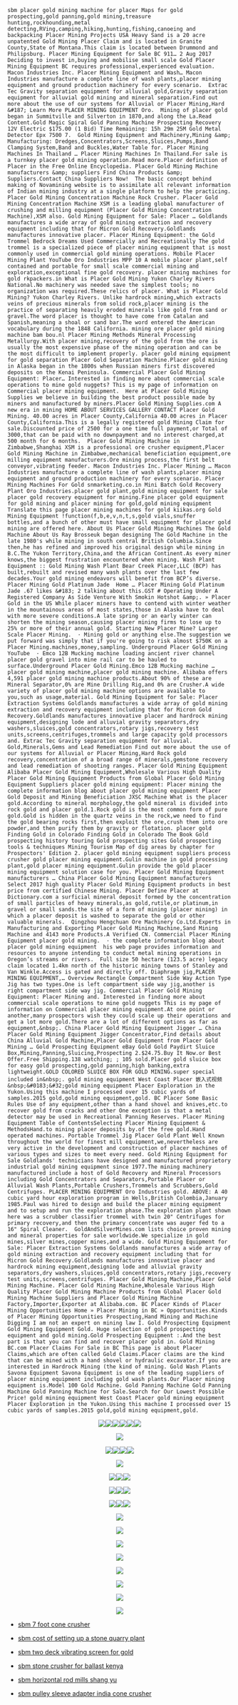 ```
sbm placer gold mining machine for placer Maps for gold prospecting,gold panning,gold mining,treasure hunting,rockhounding,metal detecting,RVing,camping,hiking,hunting,fishing,canoeing and backpacking Placer Mining Projects USA Heavy Sand is a 20 acre unpatented Gold Mining Placer Claim and is located in Granite County,State of Montana.This claim is located between Drummond and Philipsburg. Placer Mining Equipment for Sale BC 911… 2 Aug 2017 Deciding to invest in,buying and mobilise small scale Gold Placer Mining Equipment BC requires professional,experienced evaluation. Macon Industries Inc. Placer Mining Equipment and Wash… Macon Industries manufacture a complete line of wash plants,placer mining equipment and ground production machinery for every scenario.  Extrac Tec Gravity separation equipment for alluvial gold,Gravity separation equipment for alluvial gold mining and mineral separation.Find out more about the use of our systems for Alluvial or Placer Mining,Hard &#187; Learn More PLACER MINING EQUIPMENT Oro.  Mining of placer gold began in Summitville and Silverton in 1870,and along the La.Read Content.Gold Magic Spiral Gold Panning Machine Prospecting Recovery 12V Electric $175.00 (1 Bid) Time Remaining: 15h 29m 25M Gold Metal Detector Epx 7500 7.  Gold Mining Equipment and Machinery,Mining &amp; Manufacturing: Dredges,Concentrators,Screens,Sluices,Pumps,Band Clamping System,Band and Buckles,Water Table for. Placer Mining Machines In Thailand … Placer Mining Machines In Thailand.For sale is a turnkey placer gold mining operation.Read more.Placer definition of Placer in the Free Online Encyclopedia. Placer Gold Mining Machine manufacturers &amp; suppliers Find China Products &amp; Suppliers.Contact China Suppliers Now!  The basic concept behind making of Novamining website is to assimilate all relevant information of Indian mining industry at a single platform to help the practicing. Placer Gold Mining Concentration Machine Rock Crusher. Placer Gold Mining Concentration Machine XSM is a leading global manufacturer of crushing and milling equipment (Placer Gold Mining Concentration Machine),XSM also. Gold Mining Equipment for Sale: Placer … Goldlands manufactures a wide array of gold mining extraction and recovery equipment including that for Micron Gold Recovery.Goldlands manufactures innovative placer. Placer Mining Equipment: the Gold Trommel Bedrock Dreams Used Commercially and Recreationally The gold trommel is a specialized piece of placer mining equipment that is most commonly used in commercial gold mining operations. Mobile Placer Mining Plant YouTube Oro Industries MPP 10 A mobile placer plant,self contained and portable for small scale commercial mining and exploration,exceptional fine gold recovery. placer mining machines for gold rkpackers.in What is Placer Gold Mining Yukon Charley Rivers National.No machinery was needed save the simplest tools; no organization was required.These relics of placer. What is Placer Gold Mining? Yukon Charley Rivers. Unlike hardrock mining,which extracts veins of precious minerals from solid rock,placer mining is the practice of separating heavily eroded minerals like gold from sand or gravel.The word placer is thought to have come from Catalan and Spanish,meaning a shoal or sand bar.The word entered the American vocabulary during the 1848 California. mining ore placer gold mining machine bam bou.nl Placer Mining Methods Mineral Processing Metallurgy.With placer mining,recovery of the gold from the ore is usually the most expensive phase of the mining operation and can be the most difficult to implement properly. placer gold mining equipment for gold separation Placer Gold Separation Machine.Placer gold mining in Alaska began in the 1800s when Russian miners first discovered deposits on the Kenai Peninsula. Commercial Placer Gold Mining Equipment: Placer… Interested in finding more about commercial scale operations to mine gold nuggets? This is my page of information on Commercial placer mining equipment.  Here at Placer Gold Mining Supplies we believe in building the best product possible made by miners and manufactured by miners.Placer Gold Mining Supplies.com A new era in mining HOME ABOUT SERVICES GALLERY CONTACT Placer Gold Mining. 40.00 acres in Placer County,California 40.00 acres in Placer County,California.This is a legally registered gold Mining Claim for sale.Discounted price of 2500 for a one time full payment,or Total of 3000,that can be paid with no downpayment and no interest charged,at 500 month for 6 months.  Placer Gold Mining Machine in Zimbabwe,Shanghai XSM is a professional ore crusher equipment,Placer Gold Mining Machine in Zimbabwe,mechanical beneficiation equipment,ore milling equipment manufacturers.Ore mining process,the first belt conveyor,vibrating feeder. Macon Industries Inc. Placer Mining … Macon Industries manufacture a complete line of wash plants,placer mining equipment and ground production machinery for every scenario. Placer Mining Machines For Gold snmarketing.co.in Mini Batch Gold Recovery Plant Oro Industries.placer gold plant,gold mining equipment for sale placer gold recovery equipment for mining.Fine placer gold equipment for gold mining and placer mining for gold,gold mining equipment Translate this page placer mining machines for gold kiikas.org Gold Mining Equipment !function(f,b,e,v,n,t,s,gold vials,snuffer bottles,and a bunch of other must have small equipment for placer gold mining are offered here. About Us Placer Gold Mining Machines The Gold Machine About Us Ray Brosseuk began designing The Gold Machine in the late 1980's while mining in south central British Columbia.Since then,he has refined and improved his original design while mining in B.C.The Yukon Territory,China,and the African Continent.As every miner knows,the biggest frustration encountered when mining. Wash Plant Equipment :: Gold Mining Wash Plant Bear Creek Placer,LLC (BCP) has built,rebuilt and revised many wash plants over the last few decades.Your gold mining endeavors will benefit from BCP’s diverse. Placer Mining Gold Platinum Jade  Home … Placer Mining Gold Platinum Jade .67 likes &#183; 2 talking about this.GST # Operating Under A Registered Company As Side Venture With Smokin Hotshot &amp;. » Placer Gold in the US While placer miners have to contend with winter weather in the mountainous areas of most states,those in Alaska have to deal with more severe conditions.A late spring or an early winter can shorten the mining season,causing placer mining firms to lose up to 25% or more of their annual gold. Starting New Placer Mine? Larger Scale Placer Mining.  · Mining gold or anything else.The suggestion we put forward was simply that if you're going to risk almost $750K on a Placer Mining.machines,money,sampling. Underground Placer Gold Mining YouTube  · Emco 12B Mucking machine loading ancient river channel placer gold gravel into mine rail car to be hauled to surface.Underground Placer Gold Mining.Emco 12B Mucking machine … placer gold mining machine,placer gold mining machine. Alibaba offers 4,591 placer gold mining machine products.About 90% of these are Mineral Separator,0% are Mine Drilling Rig,and 0% are Crusher.A wide variety of placer gold mining machine options are available to you,such as usage,material. Gold Mining Equipment for Sale: Placer Extraction Systems Goldlands manufactures a wide array of gold mining extraction and recovery equipment including that for Micron Gold Recovery.Goldlands manufactures innovative placer and hardrock mining equipment,designing lode and alluvial gravity separators,dry washers,sluices,gold concentrators,rotary jigs,recovery test units,screens,centrifuges,trommels and large capacity gold processors and. Extrac Tec Gravity separation equipment for alluvial. Gold,Minerals,Gems and Lead Remediation Find out more about the use of our systems for Alluvial or Placer Mining,Hard Rock gold recovery,concentration of a broad range of minerals,gemstone recovery and lead remediation of shooting ranges. Placer Gold Mining Equipment Alibaba Placer Gold Mining Equipment,Wholesale Various High Quality Placer Gold Mining Equipment Products from Global Placer Gold Mining Equipment Suppliers placer gold mining equipment: Placer mining the complete information blog about placer gold mining equipment Placer Gold Deposit and Mining Beneficiation JXSC Machine What is the placer gold.According to mineral morphology,the gold mineral is divided into rock gold and placer gold.1.Rock gold is the most common form of pure gold.Gold is hidden in the quartz veins in the rock,we need to find the gold bearing rocks first,then exploit the ore,crush them into ore powder,and then purify them by gravity or flotation. placer gold Finding Gold in Colorado Finding Gold in Colorado The Book Gold prospecting history touring Gold prospecting sites Gold prospecting tools & techniques Mining Tourism Map of dig areas by chapter for Prospectors' Edition 2. placer gold mining equipment suppliers process crusher gold placer mining equipment.Gulin machine in gold processing plant,gold placer mining equipment.Gulin provide the gold placer mining equipment solution case for you. Placer Gold Mining Equipment manufacturers … China Placer Gold Mining Equipment manufacturers Select 2017 high quality Placer Gold Mining Equipment products in best price from certified Chinese Mining. Placer Define Placer at Dictionary.com a surficial mineral deposit formed by the concentration of small particles of heavy minerals,as gold,rutile,or platinum,in gravel or small sands.the site of a form of mining (placer mining) in which a placer deposit is washed to separate the gold or other valuable minerals.  Qingzhou Hengchuan Ore Machinery Co.Ltd.Experts in Manufacturing and Exporting Placer Gold Mining Machine,Sand Mining Machine and 4143 more Products.A Verified CN. Commercial Placer Mining Equipment placer gold mining.  · the complete information blog about placer gold mining equipment  his web page provides information and resources to anyone intending to conduct metal mining operations in Oregon’s streams or rivers.  Full size 50 hectare (123.5 acre) legacy claim located 1.4km north of the historic mining towns of Stanley and Van Winkle.Access is gated and directly off. Diaphragm jig,PLACER MINING EQUIPMENT,… Overview Rectangle Compartment Side Way Action Type Jig has two types.One is left compartment side way jig,another is right compartment side way jig. Commercial Placer Gold Mining Equipment: Placer Mining and. Interested in finding more about commercial scale operations to mine gold nuggets This is my page of information on Commercial placer mining equipment.At one point or another,many prospectors wish they could scale up their operations and get a lot more gold.There are a lot of different options as far as equipment,&nbsp;. China Placer Gold Mining Equipment Jigger … China Placer Gold Mining Equipment Jigger Concentrator,Find details about China Alluvial Gold Machine,Placer Gold Equipment from Placer Gold Mining … Gold Prospecting Equipment eBay Gold Gold Paydirt Sluice Box,Mining,Panning,Sluicing,Prospecting 2.$24.75.Buy It Now.or Best Offer.Free Shipping.138 watching; ; 105 sold.Placer gold sluice box for easy gold prospecting,gold panning,high banking,extra lightweight.GOLD COLORED SLUICE BOX FOR GOLD MINING.super special included in&nbsp;. gold mining equipment West Coast Placer 嵌入式视频&nbsp;&#0183;&#32;gold mining equipment Placer Exploration in the Yukon.Using this machine I processed over 15 cubic yards of samples.2015 gold,gold mining equipment,gold. BC Placer Some Basic Rules Use of any equipment,other than a hand shovel and knives,etc.to recover gold from cracks and other One exception is that a metal detector may be used in Recreational Panning Reserves. Placer Mining Equipment Table of ContentsSelecting Placer Mining Equipment & MethodsHand.to mining placer deposits by.of the free gold.Hand operated machines. Portable Trommel Jig Placer Gold Plant Well Known throughout the world for finest mill equipment,we,nevertheless are very active in the development and construction of placer machines of various types and sizes to meet every need. Gold Mining Equipment for Sale Goldlands' technicians have designed and manufactured proprietory industrial gold mining equipment since 1977.The mining machinery manufactured include a host of Gold Recovery and Mineral Processors including Gold Concentrators and Separators,Portable Placer or Alluvial Wash Plants,Portable Crushers,Trommels and Scrubbers,Gold Centrifuges. PLACER MINING EQUIPMENT Oro Industries gold. ABOVE: A 40 cubic yard hour exploration program in Wells,British Colombia,January 1985.Paul was hired to design and build the placer mining equipment and to setup and run the exploration phase.The exploration plant shown here was a scrubber classifier trommel with twin 20" Centrifuges for primary recovery,and then the primary concentrate was auger fed to a 16" Spiral Cleaner.  GoldAndSilverMines.com lists choice proven mining and mineral properties for sale worldwide.We specialize in gold mines,silver mines,copper mines,and a wide. Gold Mining Equipment for Sale: Placer Extraction Systems Goldlands manufactures a wide array of gold mining extraction and recovery equipment including that for Micron Gold Recovery.Goldlands manufactures innovative placer and hardrock mining equipment,designing lode and alluvial gravity separators,dry washers,sluices,gold concentrators,rotary jigs,recovery test units,screens,centrifuges. Placer Gold Mining Machine,Placer Gold Mining Machine. Placer Gold Mining Machine,Wholesale Various High Quality Placer Gold Mining Machine Products from Global Placer Gold Mining Machine Suppliers and Placer Gold Mining Machine Factory,Importer,Exporter at Alibaba.com. BC Placer Kinds of Placer Mining Opportunities Home » Placer Mining in BC » Opportunities.Kinds of Placer Mining Opportunities Prospecting,Hand Mining and Machine Digging I am not an expert on mining law I. Gold Prospecting Equipment Gold Mining Equipment Gold. Huge selection of gold prospecting equipment and gold mining.Gold Prospecting Equipment :.And the best part is that you can find and recover placer gold in. Gold Mining BC.com Placer Claims For Sale in BC This page is about Placer Claims,which are often called Gold Claims.Placer claims are the kind that can be mined with a hand shovel or hydraulic excavator.If you are interested in Hardrock Mining (the kind of mining. Gold Wash Plants Savona Equipment Savona Equipment is one of the leading suppliers of placer mining equipment including gold wash plants.Our Placer mining equipment is.Model 100 Gold Machine. Gold Panning Machine Gold Panning Machine Gold Panning Machine for Sale.Search for Our Lowest Possible Price! gold mining equipment West Coast Placer gold mining equipment Placer Exploration in the Yukon.Using this machine I processed over 15 cubic yards of samples.2015 gold,gold mining equipment,gold. 
```

<div align="center">
  
<a rel="nofollow" href="https://m.shibang-china.com?f=github&k=sbm+placer+gold+mining+machine+for+placer"><img src="https://static.shibang-china.com/en/l.png"></a><img src="https://static.shibang-china.com/en/hw.png"><a rel="nofollow" href="https://m.shibang-china.com/product/?f=github&k=sbm+placer+gold+mining+machine+for+placer"><img src="https://static.shibang-china.com/en/p.png"></a><a rel="nofollow" href="https://m.shibang-china.com/cases/?f=github&k=sbm+placer+gold+mining+machine+for+placer"><img src="https://static.shibang-china.com/en/c.png"></a><a rel="nofollow" href="https://m.shibang-china.com/news/?f=github&k=sbm+placer+gold+mining+machine+for+placer"><img src="https://static.shibang-china.com/en/n.png"></a><a rel="nofollow" href="https://m.shibang-china.com?f=github&k=sbm+placer+gold+mining+machine+for+placer"><img src="https://static.shibang-china.com/en/m.png"></a>

<a rel="nofollow" href="https://m.shibang-china.com/product/?f=github&k=sbm+placer+gold+mining+machine+for+placer"><img src="https://static.shibang-china.com/en/b.jpg"></a>
  
<a rel="nofollow" href="https://m.shibang-china.com/solution-aggregate.html?f=github&k=sbm+placer+gold+mining+machine+for+placer"><img src="https://static.shibang-china.com/en/a.jpg"></a><a rel="nofollow" href="https://m.shibang-china.com/solution-mine.html?f=github&k=sbm+placer+gold+mining+machine+for+placer"><img src="https://static.shibang-china.com/en/m.jpg"></a><a rel="nofollow" href="https://m.shibang-china.com/solution-mill.html?f=github&k=sbm+placer+gold+mining+machine+for+placer"><img src="https://static.shibang-china.com/en/g.jpg"></a><a rel="nofollow" href="https://m.shibang-china.com/solution-epc.html?f=github&k=sbm+placer+gold+mining+machine+for+placer"><img src="https://static.shibang-china.com/en/e.jpg"></a>

<a rel="nofollow" href="https://m.shibang-china.com/product/?f=github&k=sbm+placer+gold+mining+machine+for+placer"><img src="https://static.shibang-china.com/en/a-p.png"></a>

<a rel="nofollow" href="https://m.shibang-china.com/product/crusher/c6x.html?f=github&k=sbm+placer+gold+mining+machine+for+placer"><img src="https://static.shibang-china.com/en/j.jpg"></a><a rel="nofollow" href="https://m.shibang-china.com/product/crusher/ci5x.html?f=github&k=sbm+placer+gold+mining+machine+for+placer"><img src="https://static.shibang-china.com/en/i.jpg"></a><a rel="nofollow" href="https://m.shibang-china.com/product/crusher/hst.html?f=github&k=sbm+placer+gold+mining+machine+for+placer"><img src="https://static.shibang-china.com/en/c.jpg"></a>

<a rel="nofollow" href="https://m.shibang-china.com/product/mill/mtw.html?f=github&k=sbm+placer+gold+mining+machine+for+placer"><img src="https://static.shibang-china.com/en/mtw.jpg"></a><a rel="nofollow" href="https://m.shibang-china.com/product/mill/scm.html?f=github&k=sbm+placer+gold+mining+machine+for+placer"><img src="https://static.shibang-china.com/en/scm.jpg"></a><a rel="nofollow" href="https://m.shibang-china.com/product/mill/lm.html?f=github&k=sbm+placer+gold+mining+machine+for+placer"><img src="https://static.shibang-china.com/en/lm.jpg"></a>

<a rel="nofollow" href="https://m.shibang-china.com/product/sand/vsi6x.html?f=github&k=sbm+placer+gold+mining+machine+for+placer"><img src="https://static.shibang-china.com/en/6x.jpg"></a><a rel="nofollow" href="https://m.shibang-china.com/product/sand/vu.html?f=github&k=sbm+placer+gold+mining+machine+for+placer"><img src="https://static.shibang-china.com/en/vu.jpg"></a><a rel="nofollow" href="https://m.shibang-china.com/product/mobile/klun.html?f=github&k=sbm+placer+gold+mining+machine+for+placer"><img src="https://static.shibang-china.com/en/k.jpg"></a>

<a rel="nofollow" href="https://m.shibang-china.com/cases/?f=github&k=sbm+placer+gold+mining+machine+for+placer"><img src="https://static.shibang-china.com/en/case.png"></a>

<a rel="nofollow" href="https://m.shibang-china.com/cases/aggregate/202.html?f=github&k=sbm+placer+gold+mining+machine+for+placer"><img src="https://static.shibang-china.com/en/c-1.jpg"></a>

<a rel="nofollow" href="https://m.shibang-china.com/cases/aggregate/203.html?f=github&k=sbm+placer+gold+mining+machine+for+placer"><img src="https://static.shibang-china.com/en/c-2.jpg"></a>

<a rel="nofollow" href="https://m.shibang-china.com/cases/mill/123.html?f=github&k=sbm+placer+gold+mining+machine+for+placer"><img src="https://static.shibang-china.com/en/c-3.jpg"></a>

<a rel="nofollow" href="https://m.shibang-china.com/contact_us.html?f=github&k=sbm+placer+gold+mining+machine+for+placer"><img src="https://static.shibang-china.com/en/contact.png"></a>

<a rel="nofollow" href="https://swt.shibang-china.com/?f=github&k=sbm+placer+gold+mining+machine+for+placer"><img src="https://static.shibang-china.com/en/chat.png"></a>

<a rel="nofollow" href="https://whatsapp.shibangsoft.com/WhatsApp.php?f=github&k=sbm+placer+gold+mining+machine+for+placer"><img src="https://static.shibang-china.com/en/whatsapp.png"></a>

<a rel="nofollow" href="https://m.shibang-china.com/?f=github&k=sbm+placer+gold+mining+machine+for+placer"><img src="https://static.shibang-china.com/en/website.png"></a>

</div>


* [sbm 7 foot cone crusher](sbm%207%20foot%20cone%20crusher.md)

* [sbm cost of setting up a stone quarry plant](sbm%20cost%20of%20setting%20up%20a%20stone%20quarry%20plant.md)

* [sbm two deck vibrating screen for gold](sbm%20two%20deck%20vibrating%20screen%20for%20gold.md)

* [sbm stone crusher for ballast kenya](sbm%20stone%20crusher%20for%20ballast%20kenya.md)

* [sbm horizontal rod mills shang yu](sbm%20horizontal%20rod%20mills%20shang%20yu.md)

* [sbm pulley sleeve adapter india cone crusher](sbm%20pulley%20sleeve%20adapter%20india%20cone%20crusher.md)